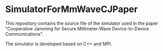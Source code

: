 # SimulatorForMmWaveCJPaper

This repository contains the source file of the simulator used in the paper "Cooperative Jamming for Secure Millimeter-Wave Device-to-Device Communications".

The simulator is developed based on C++ and MPI.
